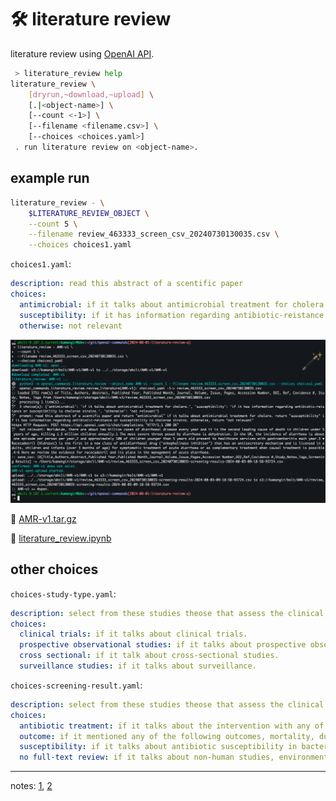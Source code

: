 
# 🛠️ literature review

literature review using [OpenAI API](../completion/).

```bash
 > literature_review help
literature_review \
	[dryrun,~download,~upload] \
	[.|<object-name>] \
	[--count <-1>] \
	[--filename <filename.csv>] \
	[--choices <choices.yaml>]
 . run literature review on <object-name>.
```

## example run

```bash
literature_review - \
	$LITERATURE_REVIEW_OBJECT \
	--count 5 \
	--filename review_463333_screen_csv_20240730130035.csv \
	--choices choices1.yaml
```

`choices1.yaml`:

```yaml
description: read this abstract of a scentific paper
choices:
  antimicrobial: if it talks about antimicrobial treatment for cholera.
  susceptibility: if it has information regarding antibiotic-reistance or susceptibility to cholerae strains.
  otherwise: not relevant
```

![image](https://github.com/kamangir/assets/blob/main/openai_commands/literature-review/log.png?raw=true)

🔗 [AMR-v1.tar.gz](https://kamangir-public.s3.ca-central-1.amazonaws.com/AMR-v1.tar.gz)

📜 [literature_review.ipynb](../../notebooks/literature_review/literature_review.ipynb)

## other choices

`choices-study-type.yaml`:

```yaml
description: select from these studies theose that assess the clinical efficacy of cholera treatments and/or examine the antibiotic resistance in Vibrio cholerae strains in clinical samples
choices:
  clinical trials: if it talks about clinical trials.
  prospective observational studies: if it talks about prospective observational studies with comparators like Standard care, placebo, or other antibiotics.
  cross sectional: if it talk about cross-sectional studies.
  surveillance studies: if it talks about surveillance.
```

`choices-screening-result.yaml`:

```yaml
description: select from these studies theose that assess the clinical efficacy of cholera treatments and/or examine the antibiotic resistance in Vibrio cholerae strains in clinical samples
choices:
  antibiotic treatment: if it talks about the intervention with any of these antibiotic treatments, tetracycline* or doxycycline* or azithromycin or erythromycin or clarithromycin, roxithromycin or ciprofloxacin or nalidixic acid or chloramphenicol or furazolidone or norfloxacin or cotrimoxazole or trimethoprim or sulfamethoxazole or sulphamethoxazole, assessing clinical efficacy (benefits) of different antimicrobial treatments.
  outcome: if it mentioned any of the following outcomes, mortality, duration of illness (diarrhea), total stool volume, total days of hospitalization, total amount of intravenous fluid needed, fecal excretion of the bacteria.
  susceptibility: if it talks about antibiotic susceptibility in bacterial culture, or less commonly genomic data, antibiotic* or antimicrob* or (antimicrobial resistance) or susceptible or susceptibility, antibiotic susceptibility testing and prevalence of antibiotic-resistant or resistance pattern in clinical samples.
  no full-text review: if it talks about non-human studies, environmental samples, water sources, traditional medicines, natural, leaf, leaves, peptides, or extracts.
```

---

notes: [1](https://arash-kamangir.medium.com/%EF%B8%8F-open-ai-experiments-146-6d3390da78c3), [2](https://arash-kamangir.medium.com/%EF%B8%8F-open-ai-experiments-145-dc241e47d9e1)